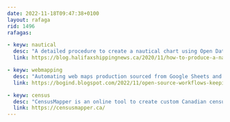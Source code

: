 ```yaml
---
date: 2022-11-18T09:47:38+0100
layout: rafaga
rid: 1496
rafagas:

- keyw: nautical
  desc: "A detailed procedure to create a nautical chart using Open Data and QGIS, suitable for both GIS professionals and amateurs"
  link: https://blog.halifaxshippingnews.ca/2020/11/how-to-produce-a-nautical-chart.html

- keyw: webmapping
  desc: "Automating web maps production sourced from Google Sheets and combining Google Apps Script with QGIS2Web"
  link: https://bogind.blogspot.com/2022/11/open-source-workflows-keeping-qgis2web-up-to-date.html

- keyw: census
  desc: "CensusMapper is an online tool to create custom Canadian census maps at any aggregation level"
  link: https://censusmapper.ca/
---
```



